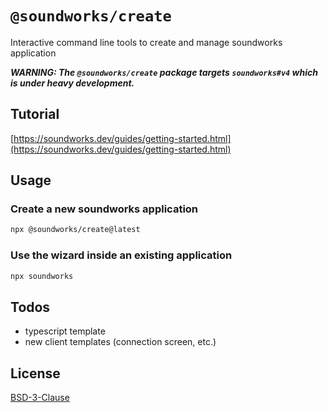 # `@soundworks/create`

Interactive command line tools to create and manage soundworks application

*__WARNING: The `@soundworks/create` package targets `soundworks#v4` which is under heavy development.__*

## Tutorial

[https://soundworks.dev/guides/getting-started.html](https://soundworks.dev/guides/getting-started.html)

## Usage

### Create a new soundworks application

```sh
npx @soundworks/create@latest
```

### Use the wizard inside an existing application

```sh
npx soundworks
```

## Todos

- typescript template
- new client templates (connection screen, etc.)

## License

[BSD-3-Clause](./LICENSE)
